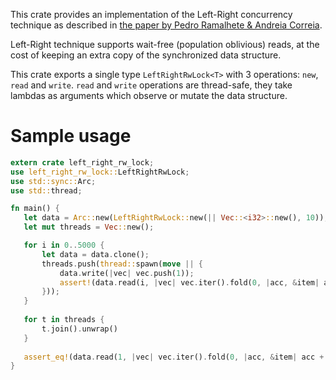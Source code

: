 This crate provides an implementation of the Left-Right concurrency technique
as described in [the paper by Pedro Ramalhete & Andreia Correia](https://github.com/pramalhe/ConcurrencyFreaks/blob/master/papers/left-right-2014.pdf).

Left-Right technique supports wait-free (population oblivious) reads,
at the cost of keeping an extra copy of the synchronized data structure.

This crate exports a single type `LeftRightRwLock<T>` with 3 operations:
`new`, `read` and `write`. `read` and `write` operations are thread-safe,
they take lambdas as arguments which observe or mutate the data structure.

# Sample usage

```rust
extern crate left_right_rw_lock;
use left_right_rw_lock::LeftRightRwLock;
use std::sync::Arc;
use std::thread;

fn main() {
   let data = Arc::new(LeftRightRwLock::new(|| Vec::<i32>::new(), 10));
   let mut threads = Vec::new();

   for i in 0..5000 {
       let data = data.clone();
       threads.push(thread::spawn(move || {
           data.write(|vec| vec.push(1));
           assert!(data.read(i, |vec| vec.iter().fold(0, |acc, &item| acc + item)) > 0);
       }));
   }
   
   for t in threads {
       t.join().unwrap()
   }
   
   assert_eq!(data.read(1, |vec| vec.iter().fold(0, |acc, &item| acc + item)), 5000);
}
```

